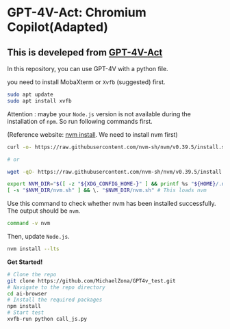 # GPT-4V-Act: Chromium Copilot(Adapted)

## This is develeped from [GPT-4V-Act](https://github.com/ddupont808/GPT-4V-Act)

In this repository, you can use GPT-4V with a python file.

you need to install MobaXterm or ```Xvfb``` (suggested) first.

```bash
sudo apt update
sudo apt install xvfb
```

Attention : maybe your ```Node.js``` version is not available during the installation of ```npm```. So run following commands first.

(Reference website: [nvm install](https://github.com/nvm-sh/nvm#installing-and-updating). We need to install nvm first)

```bash
curl -o- https://raw.githubusercontent.com/nvm-sh/nvm/v0.39.5/install.sh | bash

# or

wget -qO- https://raw.githubusercontent.com/nvm-sh/nvm/v0.39.5/install.sh | bash
```

```bash
export NVM_DIR="$([ -z "${XDG_CONFIG_HOME-}" ] && printf %s "${HOME}/.nvm" || printf %s "${XDG_CONFIG_HOME}/nvm")"
[ -s "$NVM_DIR/nvm.sh" ] && \. "$NVM_DIR/nvm.sh" # This loads nvm
```

Use this command to check whether nvm has been installed successfully. The output should be ```nvm```.
```bash
command -v nvm
```

Then, update ```Node.js```.
```bash
nvm install --lts
```


**Get Started!**
```bash
# Clone the repo
git clone https://github.com/MichaelZona/GPT4v_test.git
# Navigate to the repo directory
cd ai-browser
# Install the required packages
npm install
# Start test
xvfb-run python call_js.py
```
